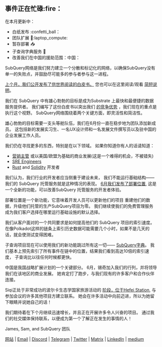 ## 事件正在忙碌:fire：

在本月更新中：

-   白纸发布 :confetti_ball：
-   团队扩展 👩:laptop_compute:
-   暂存部署 📥
-   子查询字典服务 📖
-   改善我们在中国的援助范围：中国：

SubQuery网络是我们努力建立一个分散和标记化的网络，以确保SubQuery没有单一的失败点，并鼓励尽可能多的参与者参与这一进程。

[上个月，我们公开发布了供世界阅读的白皮书。](https://static.subquery.network/whitepaper.pdf) 您也可以在这里阅读/观看 [简短说明](https://subquery.medium.com/the-subquery-network-a-summary-46cde0acb010)。

我们在 SubQuery 中有雄心勃勃的目标是成为Substrate 上最快和最便捷的数据服务提供者。 我们编写了这份白皮书以突出我们 [的竞争优势](https://subquery.medium.com/subquery-network-our-goals-and-competitive-advantages-a6efdd544be4) ，我们现在的重点是执行这个视野。 SubQuery网络围绕着两个关键方面，即灵活性和简洁性。

雄心勃勃的目标需要一支头等舱队伍，我们在6月份一直在稳步地为团队添加新成员。 这包括新的发展实习生、一名UX设计师和一名发展文件撰写员以及驻中国的企业发展工作人员。

我们仍在寻找更多的东西，特别是在以下领域。 如果你知道你有人的话请知道：

-   [营销主管](https://angel.co/company/subquery/jobs/1494376-head-of-marketing) 或以美国/欧盟为基础的商业发展(这是一个难得的机会，不被错失)
-   [SRE Engineers](https://angel.co/company/subquery/jobs/1497942-site-reliability-engineer)
-   [Rust](https://angel.co/company/subquery/jobs/1494414-rust-developer) and [Solidity](https://angel.co/company/subquery/jobs/1494435-solidity-developer) 开发者

我们认为，我们行业的开发者应当侧重于建设未来， 我们不能运行基础结构——我们的 SubQuery 托管服务就是这种情况的表现。 [6月我们发布了部署位置](https://subquery.medium.com/deployment-slots-are-here-subquery-projects-4fe2629f8858), 这是一个全新的功能，可以改善SubQuery 托管服务的开发者体验。

部署位置是一个新功能，它意味着开发人员可以更新他们的项目 重建他们的数据，升级他们托管的生产SubQuery项目为零。 我们继续使我们的免费管理服务成为我们客户选择在哪里运行基础设施的默认选择。

我们从客户面对的一个共同要求是如何提高他们的 SubQuery 项目的索引速度。 在像Polkadot这样的链条上索引历史数据可能需要几个小时，如果不是几天的话，就会使测试变得困难。

子查询项目现在可以使用我们的新功能跳过所有这一切—— [SubQuery字典](https://subquery.medium.com/subquerys-just-got-a-lot-faster-with-the-dictionary-8a7a1447574)。 我们基本上预先索引了所有事件在链中的位置，结果我们看到高达10倍的索引速度， 子查询比以往任何时候都更快。

中国是我国战略扩展计划的一个关键部分。 6月，锡奇加入我们的行列，并将领导我们在该地区的商业发展。 她肯定打了跑步，与我们现有的许多客户和合作伙伴连接。

Siqi正处于非常成功的波尔卡生态学国家旅游活动的 [阶段，位于Hefei Station](https://twitter.com/SubQueryNetwork/status/1409696588465721348), 与参加会议的许多其他项目方建立联系。 她会在许多活动中向前迈进，所以为她留下眼睛并说她自己的话！

我们期待着在下个月继续迅速增长，并且正在开展许多令人兴奋的项目。 通过我们的社交媒体保持联系，以便成为第一个了解正在发生的事情的人！

James, Sam, and SubQuery 团队

[网站](https://subquery.network/) | [Email](mailto:hello@subquery.network) | [Discord](https://discord.com/invite/78zg8aBSMG) | [Telegram](https://t.me/subquerynetwork) | [Twitter](https://twitter.com/subquerynetwork) | [Matrix](https://matrix.to/#/#subquery:matrix.org) | [LinkedIn](https://www.linkedin.com/company/subquery) | [medium](https://subquery.medium.com/)